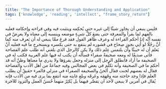 ```yaml
---
title: "The Importance of Thorough Understanding and Application"
tags: ['knowledge', 'reading', 'intellect', "frame_story_return"]
---
```


 فليس ينبغي أن يجاوز شيئًا إلى غيره حتى يُحكِمه ويتثبت فيه وفي قراءته وإحكامه فعليه بالفهم لما يقرأ والمعرفة حتى يضعَ كلَّ شيءٍ موضعه وينسبه إلى معناه ولا يعرِضْ في نفسه أنَّه إذا أحكم القراءة له وعرف ظاهر القول فقد فرغ ممَّا ينبغي له أن يَعرِف منه كما أنَّ رجُلًا لو أُتِي بجوزٍ صِحاح في قشوره لم ينتفع به حتى يكسره ويستخرج ما فيه فعليه أنْ يَعلم أن له خبيئًا وأن يلتمس عِلم ذلك ولا يكن كالرجل الذي بلغني أنه طلب علم الفصاحة فأتى صديقًا له ومعه صحيفةٌ صفراء فسأله أن يكتب له فيها علم العربية فكتب له في الصحيفة ما أراد فانطلق الرجل إلى منزله وجعل يقرؤها ولا يدري ما معناها وظنَّ أنه قد أحكم ما في الصحيفة وأنه تكلَّم في بعض المجالس وفيه جماعةٌ من أهل الأدب والفصاحة فقال له بعضهم لحنت فقال ألحنُ والصحيفة الصفراء في منزلي فالمرء حقيقٌ أن يطلب العلم فإذا وجد حاجته منه وفَهِمَه وعَرفَه وبلغ غايته منه انتفع بما يرى فيه من الأدب فإنه يُقال في أمرين لا ينبغي لأحد أن يقصِّر فيهما بل يُكثِرُ منهما حُسنُ العمل والتزود للآخرة
